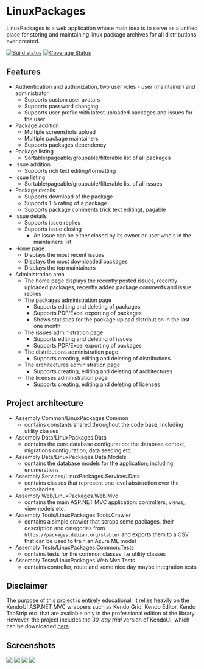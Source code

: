 # LinuxPackages

LinuxPackages is a web application whose main idea is to serve as a unified place for storing and maintaining linux package archives for all distributions ever created.

[![Build status](https://ci.appveyor.com/api/projects/status/b54649ukgqibht8j/branch/master?svg=true)](https://ci.appveyor.com/project/arnaudoff/linuxpackages/branch/master)
[![Coverage Status](https://coveralls.io/repos/github/arnaudoff/LinuxPackages/badge.svg?branch=master)](https://coveralls.io/github/arnaudoff/LinuxPackages?branch=master)

## Features
- Authentication and authorization, two user roles - user (maintainer) and administrator.
  - Supports custom user avatars
  - Supports password changing
  - Supports user profile with latest uploaded packages and issues for the user
- Package addition
  - Multiple screenshots upload
  - Multiple package maintainers
  - Supports packages dependency
- Package listing
  - Sortable/pageable/groupable/filterable list of all packages
- Issue addition
  - Supports rich text editing/formatting
- Issue listing
  - Sortable/pageable/groupable/filterable list of all issues
- Package details
  - Supports download of the package
  - Supports 1-5 rating of a package
  - Supports package comments (rick text editing), pagable
- Issue details
  - Supports issue replies
  - Supports issue closing
    - An issue can be either closed by its owner or user who's in the maintainers list
- Home page
  - Displays the most recent issues
  - Displays the most downloaded packages
  - Displays the top maintainers
- Administration area
  - The home page displays the recently posted issues, recently uploaded packages, recently added package comments and issue replies
  - The packages administration page
    - Supports editing and deleting of packages
    - Supports PDF/Excel exporting of packages
    - Shows statistics for the package upload distribution in the last one month
  - The issues administration page
    - Supports editing and deleting of issues
    - Supports PDF/Excel exporting of packages
  - The distributions administration page
    - Supports creating, editing and deleting of distributions
  - The architectures administration page
    - Supports creating, editing and deleting of architectures
  - The licenses administration page
    - Supports creating, editing and deleting of licenses

## Project architecture

- Assembly Common/LinuxPackages.Common
  - contains constants shared throughout the code base; including utility classes
- Assembly Data/LinuxPackages.Data
  - contains the core database configuration: the database context, migrations configuration, data seeding etc.
- Assembly Data/LinuxPackages.Data.Models
  - contains the database models for the application; including enumerations
- Assembly Services/LinuxPackages.Services.Data
  - contains classes that represent one level abstraction over the repositories
- Assembly Web/LinuxPackages.Web.Mvc
  - contains the main ASP.NET MVC application: controllers, views, viewmodels etc.
- Assembly Tools/LinuxPackages.Tools.Crawler
  - contains a simple crawler that scraps some packages, their description and categories from `https://packages.debian.org/stable/` and exports them to a CSV that can be used to train an Azure ML model
- Assembly Tests/LinuxPackages.Common.Tests
  - contains tests for the common classes, i.e utility classes
- Assembly Tests/LinuxPackages.Web.Mvc.Tests
  - contains controller, route and some nice day maybe integration tests

## Disclaimer

The purpose of this project is entirely educational. It relies heavily on the KendoUI ASP.NET MVC wrappers such as Kendo Grid, Kendo Editor, Kendo TabStrip etc. that are available only in the professional edition of the library. However, the project includes the *30-day trial* version of KendoUI, which can be downloaded [here](http://www.telerik.com/aspnet-mvc).

## Screenshots

<img src="http://i.imgur.com/932Uft4.png" />
<img src="http://i.imgur.com/pHoIWma.png" />
<img src="http://i.imgur.com/3ECWbHN.png" />
<img src="http://i.imgur.com/3Mz6Ui3.png" />
